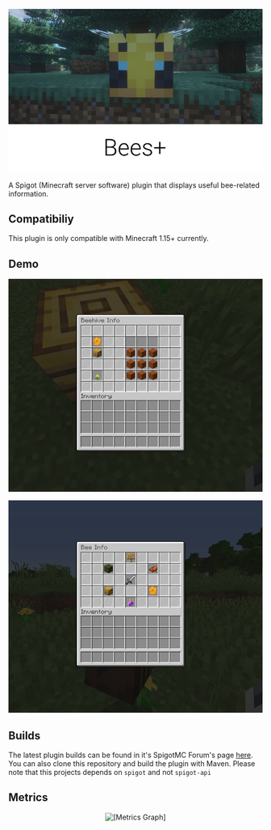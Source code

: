 <p align="center">
    <img src="static/header.png" alt="Bees+"/>
</p>

A Spigot (Minecraft server software) plugin that displays useful bee-related information.

## Compatibiliy
This plugin is only compatible with Minecraft 1.15+ currently.

## Demo
<p align="center">
    <img src="static/gui.gif" alt="[GUI GIF]"/>
</p>
<p align="center">
    <img src="static/bee.gif" alt="[BEE GIF]"/>
</p>

## Builds
The latest plugin builds can be found in it's SpigotMC Forum's page [here](https://www.spigotmc.org/resources/beesplus.77224/).
You can also clone this repository and build the plugin with Maven.
Please note that this projects depends on `spigot` and not `spigot-api` 

## Metrics
<p align="center">
    <img src="https://bstats.org/signatures/bukkit/BeesPlus.svg" alt="[Metrics Graph]"/>
</p>